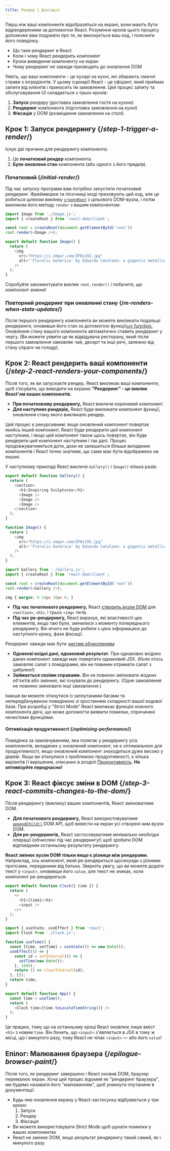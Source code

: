 ```yaml
---
title: Рендер і фіксація
---
```


<Intro>

Перш ніж ваші компоненти відобразяться на екрані, вони мають бути відрендереними за допомогою React. Розуміння кроків цього процесу допоможе вам подумати про те, як виконується ваш код, і пояснити його поведінку.

</Intro>

<YouWillLearn>

* Що таке рендеринг в React
* Коли і чому React рендерить компонент
* Кроки виведення компоненту на екран
* Чому рендеринг не завжди призводить до оновлення DOM

</YouWillLearn>

Уявіть, що ваші компоненти - це кухарі на кухні, які збирають смачні страви з інгредієнтів. У цьому сценарії React - це офіціант, який приймає запити від клієнтів і приносить їм замовлення. Цей процес запиту та обслуговування UI складається з трьох кроків:

1. **Запуск** рендеру (доставка замовлення гостя на кухню)
2. **Рендеринг** компонента (підготовка замовлення на кухні)
3. **Фіксація** у DOM (розміщення замовлення на столі)

<IllustrationBlock sequential>
  <Illustration caption="Trigger" alt="React as a server in a restaurant, fetching orders from the users and delivering them to the Component Kitchen." src="/images/docs/illustrations/i_render-and-commit1.png" />
  <Illustration caption="Render" alt="The Card Chef gives React a fresh Card component." src="/images/docs/illustrations/i_render-and-commit2.png" />
  <Illustration caption="Commit" alt="React delivers the Card to the user at their table." src="/images/docs/illustrations/i_render-and-commit3.png" />
</IllustrationBlock>

## Крок 1: Запуск рендерингу {/*step-1-trigger-a-render*/}

Існує дві причини для рендерингу компонента:

1. Це **початковий рендер** компонента.
2. **Було оновлено стан** компонента (або одного з його предків).

### Початковий {/*initial-render*/}

Під час запуску програми вам потрібно запустити початковий рендеринг. Фреймворки та пісочниці іноді приховують цей код, але це робиться шляхом виклику [`createRoot`](/reference/react-dom/client/createRoot) з цільового DOM-вузла, і потім викликом його методу `render` з вашим компонентом:

<Sandpack>

```js src/index.js active
import Image from './Image.js';
import { createRoot } from 'react-dom/client';

const root = createRoot(document.getElementById('root'))
root.render(<Image />);
```

```js src/Image.js
export default function Image() {
  return (
    <img
      src="https://i.imgur.com/ZF6s192.jpg"
      alt="'Floralis Genérica' by Eduardo Catalano: a gigantic metallic flower sculpture with reflective petals"
    />
  );
}
```

</Sandpack>

Спробуйте закоментувати виклик `root.render()` і побачите, що компонент зникне!

### Повторний рендеринг при оновленні стану {/*re-renders-when-state-updates*/}

Після першого рендерингу компонента ви можете викликати подальші рендеринги, оновивши його стан за допомогою функції[`set` function.](/reference/react/useState#setstate) Оновлення стану вашого компонента автоматично ставить рендеринг у чергу. (Ви можете уявити це як відвідувача ресторану, який після першого замовлення замовляє чай, десерт та інші речі, залежно від стану спраги чи голоду).

<IllustrationBlock sequential>
  <Illustration caption="State update..." alt="React as a server in a restaurant, serving a Card UI to the user, represented as a patron with a cursor for their head. They patron expresses they want a pink card, not a black one!" src="/images/docs/illustrations/i_rerender1.png" />
  <Illustration caption="...triggers..." alt="React returns to the Component Kitchen and tells the Card Chef they need a pink Card." src="/images/docs/illustrations/i_rerender2.png" />
  <Illustration caption="...render!" alt="The Card Chef gives React the pink Card." src="/images/docs/illustrations/i_rerender3.png" />
</IllustrationBlock>

## Крок 2: React рендерить ваші компоненти {/*step-2-react-renders-your-components*/}

Після того, як ви запускаєте рендер, React викликає ваші компоненти, щоб з'ясувати, що виводити на екраню **"Рендеринг" - це виклик React'ом ваших компонентів.**

* **При початковому рендерингу,** React викличе кореневий компонент.
* **Для наступних рендерів,** React буде викликати компонент функції, оновлення стану якого викликало рендер.

Цей процес є рекурсивним: якщо оновлений компонент повертає якийсь інший компонент, React буде рендерити _цей_ компонент наступним, і якщо цей компонент також щось повертає, він буде рендерити _цей_ компонент наступним і так далі. Процес продовжуватиметься доти, доки не залишиться більше вкладених компонентів і React точно знатиме, що саме має бути відображено на екрані.

У наступному прикладі React викличе `Gallery()` і `Image()` кілька разів:

<Sandpack>

```js src/Gallery.js active
export default function Gallery() {
  return (
    <section>
      <h1>Inspiring Sculptures</h1>
      <Image />
      <Image />
      <Image />
    </section>
  );
}

function Image() {
  return (
    <img
      src="https://i.imgur.com/ZF6s192.jpg"
      alt="'Floralis Genérica' by Eduardo Catalano: a gigantic metallic flower sculpture with reflective petals"
    />
  );
}
```

```js src/index.js
import Gallery from './Gallery.js';
import { createRoot } from 'react-dom/client';

const root = createRoot(document.getElementById('root'))
root.render(<Gallery />);
```

```css
img { margin: 0 10px 10px 0; }
```

</Sandpack>

* **Під час початкового рендерингу,** React [створить вузли DOM](https://developer.mozilla.org/docs/Web/API/Document/createElement) для `<section>`, `<h1>`, і трьох `<img>` тегів. 
* **Під час ре-рендерингу,** React вирахує, які властивості цих елементів, якщо такі були, змінилися з моменту попереднього рендерингу. Він нічого не буде робити з цією інформацією до наступного кроку, фази фіксації.

<Pitfall>

Рендеринг завжди має бути [чистим обчисленням](/learn/keeping-components-pure):

* **Однакові вхідні дані, однаковий результат.** При однакових вхідних даних компонент завжди має повертати однаковий JSX. (Коли хтось замовляє салат з помідорами, він не повинен отримати салат з цибулею!)
* **Займається своїми справами.** Він не повинен змінювати жодних об'єктів або змінних, які існували до рендерингу. (Одне замовлення не повинно змінювати інші замовлення.)

Інакше ви можете зіткнутися із заплутаними багами та непередбачуваною поведінкою зі зростанням складності вашої кодової бази. При розробці у "Strict Mode" React викликає функцію кожного компонента двічі, що може допомогти виявити помилки, спричинені нечистими функціями.

</Pitfall>

<DeepDive>

#### Оптимізація продуктивності {/*optimizing-performance*/}

Поведінка за замовчуванням, яка полягає у рендерингу усіх компонентів, вкладених у оновлений компонент, не є оптимальною для продуктивності, якщо оновлений компонент знаходиться дуже високо у дереві. Якщо ви зіткнулися з проблемою продуктивності, є кілька варіантів її вирішення, описаних в розділі [Продуктивність](https://reactjs.org/docs/optimizing-performance.html). **Не оптимізуйте передчасно!**

</DeepDive>

## Крок 3: React фіксує зміни в DOM {/*step-3-react-commits-changes-to-the-dom*/}

Після рендерингу (виклику) ваших компонентів, React змінюватиме DOM.

* **Для початкового рендерингу,** React використовуватиме [`appendChild()`](https://developer.mozilla.org/docs/Web/API/Node/appendChild) DOM API, щоб вивести на екран усі створені ним вузли DOM.
* **Для ре-рендерингів,** React застосовуватиме мінімально необхідні операції (обчислені під час рендерингу!) щоб зробити DOM відповідним останньому результату рендерингу.

**React змінює вузли DOM тільки якщо є різниця між рендерами.** Наприклад, ось компонент, який ре-рендериться щосекунди з різними пропсами, переданими від батька. Зверніть увагу, що ви можете додати текст у `<input>`, оновивши його `value`, але текст не зникає, коли компонент ре-рендериться:

<Sandpack>

```js src/Clock.js active
export default function Clock({ time }) {
  return (
    <>
      <h1>{time}</h1>
      <input />
    </>
  );
}
```

```js src/App.js hidden
import { useState, useEffect } from 'react';
import Clock from './Clock.js';

function useTime() {
  const [time, setTime] = useState(() => new Date());
  useEffect(() => {
    const id = setInterval(() => {
      setTime(new Date());
    }, 1000);
    return () => clearInterval(id);
  }, []);
  return time;
}

export default function App() {
  const time = useTime();
  return (
    <Clock time={time.toLocaleTimeString()} />
  );
}
```

</Sandpack>

Це працює, тому що на останньому кроці React оновлює лише вміст `<h1>` з новим `time`. Він бачить, що `<input>` з'являється в JSX в тому ж місці, що і минулого разу, тому React не чіпає `<input>` — або його `value`!

## Епілог: Малювання браузера {/*epilogue-browser-paint*/}

Після того, як рендеринг завершено і React оновив DOM, браузер перемалює екран. Хоча цей процес відомий як "рендеринг браузера", ми будемо називати його "малюванням", щоб уникнути плутанини в документації.

<Illustration alt="A browser painting 'still life with card element'." src="/images/docs/illustrations/i_browser-paint.png" />

<Recap>

* Будь-яке оновлення екрану у React-застосунку відбувається у три кроки:
  1. Запуск
  2. Рендер
  3. Фіксація
* Ви можете використовувати Strict Mode щоб шукати помилки у ваших компонентах
* React не змінює DOM, якщо результат рендерингу такий самий, як і минулого разу

</Recap>

